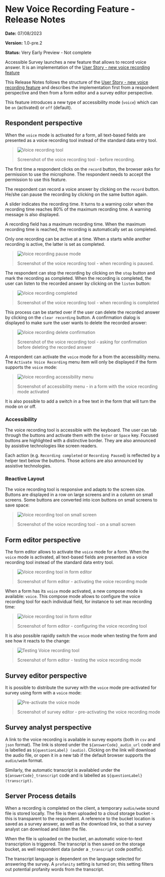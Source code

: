 # New Voice Recording Feature - Release Notes

**Date:** 07/08/2023

**Version:** 1.0-pre.2

**Status:** Very Early Preview - Not complete

Accessible Survey launches a new feature that allows to record voice answer. It is an implementation of the [User Story - new voice recording feature](https://docs.google.com/document/d/1vtWBsTzE0xNsQnA7m9O2Di0m-ThG-cV7XX-1uf86dNc)

This Release Notes follows the structure of the [User Story - new voice recording feature](https://docs.google.com/document/d/1vtWBsTzE0xNsQnA7m9O2Di0m-ThG-cV7XX-1uf86dNc) and describes the implementation first from a respondent perspective and then from a form editor and a survey editor perspective.

This feature introduces a new type of accessibility mode (`voice`) which can be `on` (activated) or `off` (default). 

## Respondent perspective

When the `voice` mode is activated for a form, all text-based fields are presented as a voice recording tool instead of the standard data entry tool.

> ![Voice recording tool](./assets/voice-record.png)
>
> Screenshot of the voice recording tool - before recording. 

The first time a respondent clicks on the `record` button, the browser asks for permission to use the microphone. The respondent needs to accept the permission to use this feature. 

The respondent can record a voice answer by clicking on the `record` button. He/she can pause the recording by clicking on the same button again. 

A slider indicates the recording time. It turns to a warning color when the recording time reaches 80% of the maximum recording time. A warning message is also displayed. 

A recording field has a maximum recording time. When the maximum recording time is reached, the recording is automatically set as completed. 

Only one recording can be active at a time. When a starts while another recording is active, the latter is set as completed.

> ![Voice recording pause mode](./assets/voice-pause.png)
>
> Screenshot of the voice recording tool - when recording is paused.

The respondent can stop the recording by clicking on the `stop` button and mark the recording as completed. When the recording is completed, the user can listen to the recorded answer by clicking on the `listen` button: 

> ![Voice recording completed](./assets/voice-listen.png)
>
> Screenshot of the voice recording tool - when recording is completed 

This process can be started over if the user can delete the recorded answer by clicking on the `clear recording` button. A confirmation dialog is displayed to make sure the user wants to delete the recorded answer: 

> ![Voice recording delete confirmation](./assets/voice-start-again.png)
>
> Screenshot of the voice recording tool - asking for confirmation before deleting the recorded answer

A respondent can activate the `voice` mode for a from the accessibility menu. The `Activate Voice Recording` menu item will only be displayed if the form supports the `voice` mode: 

> ![Voice recording accessibility menu](./assets/voice-a11y-menu.png)
>
> Screenshot of accessibility menu - in a form with the voice recording mode activated

It is also possible to add a switch in a free text in the form that will turn the mode on or off.


### Accessibility

The voice recording tool is accessible with the keyboard. The user can tab through the buttons and activate them with the `Enter` or `Space` key. Focused buttons are highlighted with a distinctive border. They are also announced by assistive technologies like screen readers.


Each action (e.g. `Recording completed` or `Recording Paused`) is reflected by a helper text below the buttons. Those actions are also announced by assistive technologies.

### Reactive Layout

The voice recording tool is responsive and adapts to the screen size. Buttons are displayed in a row on large screens and in a column on small screens. Some buttons are converted into icon buttons on small screens to save space: 

> ![Voice recording tool on small screen](./assets/voice-narrow.png)
>
>
> Screenshot of the voice recording tool - on a small screen

## Form editor perspective

The form editor allows to activate the `voice` mode for a form. When the `voice` mode is activated, all text-based fields are presented as a voice recording tool instead of the standard data entry tool.

> ![Voice recording tool in form editor](./assets/voice-activate.png)
>
> Screenshot of form editor - activating the voice recording mode

When a form has its `voice` mode activated, a new compose mode is available: `voice`. This compose mode allows to configure the voice recording tool for each individual field, for instance to set max recording time: 

> ![Voice recording tool in form editor](./assets/voice-edit-mode.png)
>
> Screenshot of form editor - configuring the voice recording tool

It is also possible rapidly switch the `voice` mode when testing the form and see how it reacts to the change: 

> ![Testing Voice recording tool](./assets/voice-test.png)
> 
> Screenshot of form editor - testing the voice recording mode


## Survey editor perspective

It is possible to distribute the survey with the `voice` mode pre-activated for survey using form with a `voice` mode: 

> ![Pre-activate the voice mode](./assets/voice-distribute.png)
>
> Screenshot of survey editor - pre-activating the voice recording mode


## Survey analyst perspective

A link to the voice recording is available in survey exports (both in `csv` and `json` format). The link is stored under the `${answerCode}_audio_url` code and is labelled as `${questionLabel} (audio)`. Clicking on the link will download the audio file, or open it in a new tab if the default browser supports the `audio/webm` format.

Similarly, the automatic transcript is availabled under the `${answerCode}_transcript` code and is labelled as `${questionLabel} (transcript)`.

## Server Process details

When a recording is completed on the client, a temporary `audio/webm` sound file is stored locally. The file is then uploaded to a cloud storage bucket - this is transparent to the respondent. A reference to the bucket location is saved as a survey answer, as well as the download link, so that a survey analyst can download and listen the file.

When the file is uploaded on the bucket, an automatic voice-to-text transcription is triggered. The transcript is then saved on the storage bucket, as well respondent data (under a `_transcript` code postfix).

The transcript language is dependent on the language selected for answering the survey. A `profanity` setting is turned on; this setting filters out potential profanity words from the transcript.




